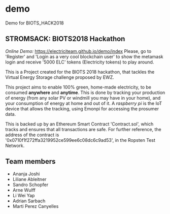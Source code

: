 # demo
Demo for BIOTS_HACK2018
## STROMSACK: BIOTS2018 Hackathon

*Online Demo:* https://electriciteam.github.io/demo/index
Please, go to 'Register' and 'Login as a very cool blockchain user' to show the metamask
login and receive '5000 ELC' tokens (Electricity tokens) to play around. 

This is a Project created for the BIOTS 2018 hackathon, that tackles
the Virtual Energy Storage challenge proposed by EWZ.

This project aims to enable 100% green, home-made electricity, to be consumed __anywhere__ and __anytime__.
This is done by tracking your production of energy (from any solar PV or windmill you may have in your home),
and your consumption of energy at home and out of it. A *raspberry pi* is the IoT device that allows the
tracking, using Emonpi for accessing the prosumer data.

This is backed up by an Ethereum Smart Contract 'Contract.sol', which tracks and ensures
that all transactions are safe.
For further reference, the address of the contract is '0x0710f1f272ffa3219952ce599ee6c08dc6c9ad53', in
the Ropsten Test Network.

## Team members

- Ananja Joshi
- Liliane Ableitner
- Sandro Schopfer
- Arne Wulff
- Li Wei Yap
- Adrian Sarbach
- Marti Perez Canyelles
